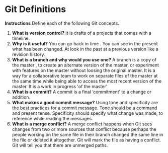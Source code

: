# Git Definitions

**Instructions** Define each of the following Git concepts.

1. **What is version control?**  It is drafts of a projects that comes with a timeline.
2. **Why is it useful?** You can go back in time . You can see in the present what has been changed. At look in the past at a previous version like a revision history. 
3. **What is a branch and why would you use one?** A branch is a copy of the master , to create an alternate version of the master, or experiment with features on the master without loosing the original master. It is a way for a collaborative team to work on separate files of the master at the same time while being able to access the most recent version of the master. It is a work in progress 'of the master' 
4. **What is a commit?** A commit is a final ‘commitment’ to a change or addition.
5. **What makes a good commit message?** Using tone and specificity are the best practices for a commit message. Tone should be a command and present tense. Specificity should specify what change was made, to reference while reading the messages.
6. **What is a merge conflict?** A merge conflict happens when Git sees changes from two or more sources that conflict because perhaps the people working on the same file in their branch changed the same line in the file or deleted it altogether. Git will mark the file as having a conflict. Git will tell you that there are unmerged paths.